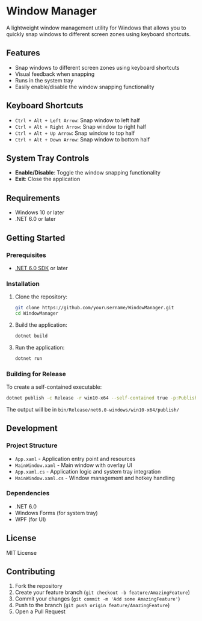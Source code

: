 # Window Manager

A lightweight window management utility for Windows that allows you to quickly snap windows to different screen zones using keyboard shortcuts.

## Features

- Snap windows to different screen zones using keyboard shortcuts
- Visual feedback when snapping
- Runs in the system tray
- Easily enable/disable the window snapping functionality

## Keyboard Shortcuts

- `Ctrl + Alt + Left Arrow`: Snap window to left half
- `Ctrl + Alt + Right Arrow`: Snap window to right half
- `Ctrl + Alt + Up Arrow`: Snap window to top half
- `Ctrl + Alt + Down Arrow`: Snap window to bottom half

## System Tray Controls

- **Enable/Disable**: Toggle the window snapping functionality
- **Exit**: Close the application

## Requirements

- Windows 10 or later
- .NET 6.0 or later

## Getting Started

### Prerequisites

- [.NET 6.0 SDK](https://dotnet.microsoft.com/download/dotnet/6.0) or later

### Installation

1. Clone the repository:
   ```bash
   git clone https://github.com/yourusername/WindowManager.git
   cd WindowManager
   ```

2. Build the application:
   ```bash
   dotnet build
   ```

3. Run the application:
   ```bash
   dotnet run
   ```

### Building for Release

To create a self-contained executable:

```bash
dotnet publish -c Release -r win10-x64 --self-contained true -p:PublishSingleFile=true -p:IncludeNativeLibrariesForSelfExtract=true
```

The output will be in `bin/Release/net6.0-windows/win10-x64/publish/`

## Development

### Project Structure

- `App.xaml` - Application entry point and resources
- `MainWindow.xaml` - Main window with overlay UI
- `App.xaml.cs` - Application logic and system tray integration
- `MainWindow.xaml.cs` - Window management and hotkey handling

### Dependencies

- .NET 6.0
- Windows Forms (for system tray)
- WPF (for UI)

## License

MIT License

## Contributing

1. Fork the repository
2. Create your feature branch (`git checkout -b feature/AmazingFeature`)
3. Commit your changes (`git commit -m 'Add some AmazingFeature'`)
4. Push to the branch (`git push origin feature/AmazingFeature`)
5. Open a Pull Request
